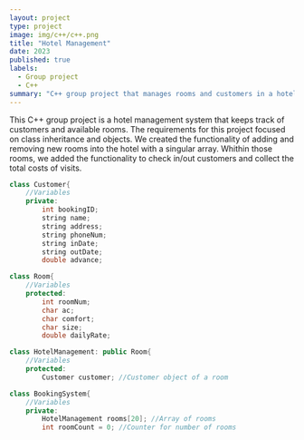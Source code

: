 ```yaml
---
layout: project
type: project
image: img/c++/c++.png
title: "Hotel Management"
date: 2023
published: true
labels:
  - Group project
  - C++
summary: "C++ group project that manages rooms and customers in a hotel."
---
```


This C++ group project is a hotel management system that keeps track of customers and available rooms.
The requirements for this project focused on class inheritance and objects. We created the functionality of adding and removing new rooms into the hotel with a singular array. Whithin those rooms, we added the functionality to check in/out customers and collect the total costs of visits. 

```cpp
class Customer{
    //Variables
	private: 
		int bookingID;
		string name;
		string address;
        string phoneNum;
		string inDate;
		string outDate;
		double advance;
```
```cpp
class Room{
    //Variables
	protected:
		int roomNum; 
        char ac; 
		char comfort;
		char size;
		double dailyRate;
```
```cpp
class HotelManagement: public Room{
    //Variables
    protected:
        Customer customer; //Customer object of a room
```
```cpp
class BookingSystem{
    //Variables
    private:
        HotelManagement rooms[20]; //Array of rooms 
        int roomCount = 0; //Counter for number of rooms 
```
